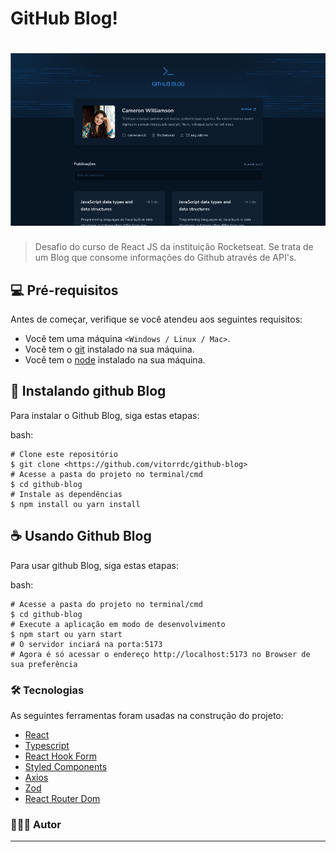 # GitHub Blog!

<h1 align="center">
  <img alt=" " title="Github Blog" src="./src/assets/banner-github-blog.png" />
</h1>

> Desafio do curso de React JS da instituição Rocketseat. Se trata de um Blog que consome informações do Github através de API's.

## 💻 Pré-requisitos

Antes de começar, verifique se você atendeu aos seguintes requisitos:
* Você tem uma máquina `<Windows / Linux / Mac>`.
* Você tem o [git](https://git-scm.com) instalado na sua máquina.
* Você tem o [node](https://nodejs.org/en/) instalado na sua máquina.

## 🚀 Instalando github Blog

Para instalar o Github Blog, siga estas etapas:

bash:
```
# Clone este repositório
$ git clone <https://github.com/vitorrdc/github-blog>
# Acesse a pasta do projeto no terminal/cmd
$ cd github-blog
# Instale as dependências
$ npm install ou yarn install
```

## ☕ Usando Github Blog

Para usar github Blog, siga estas etapas:

bash:
```
# Acesse a pasta do projeto no terminal/cmd
$ cd github-blog
# Execute a aplicação em modo de desenvolvimento
$ npm start ou yarn start
# O servidor inciará na porta:5173
# Agora é só acessar o endereço http://localhost:5173 no Browser de sua preferência
```

### 🛠 Tecnologias

As seguintes ferramentas foram usadas na construção do projeto:
- [React](https://reactjs.org/)
- [Typescript](https://www.typescriptlang.org/)
- [React Hook Form](https://react-hook-form.com/)
- [Styled Components](https://styled-components.com/)
- [Axios](https://axios-http.com/)
- [Zod](https://zod.dev/)
- [React Router Dom](https://reactrouter.com/en/main)



  
### 👨🏾‍💻 Autor
---

 <img style="border-radius: 50%;" src="https://github.com/vitorrdc.png" width="100px;" alt=""/>
